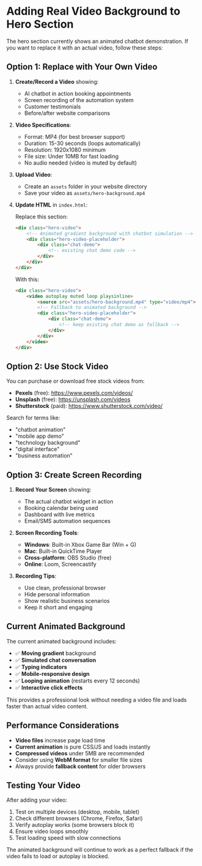 # Adding Real Video Background to Hero Section

The hero section currently shows an animated chatbot demonstration. If you want to replace it with an actual video, follow these steps:

## Option 1: Replace with Your Own Video

1. **Create/Record a Video** showing:
   - AI chatbot in action booking appointments
   - Screen recording of the automation system
   - Customer testimonials
   - Before/after website comparisons

2. **Video Specifications**:
   - Format: MP4 (for best browser support)
   - Duration: 15-30 seconds (loops automatically)
   - Resolution: 1920x1080 minimum
   - File size: Under 10MB for fast loading
   - No audio needed (video is muted by default)

3. **Upload Video**:
   - Create an `assets` folder in your website directory
   - Save your video as `assets/hero-background.mp4`

4. **Update HTML** in `index.html`:
   
   Replace this section:
   ```html
   <div class="hero-video">
       <!-- Animated gradient background with chatbot simulation -->
       <div class="hero-video-placeholder">
           <div class="chat-demo">
               <!-- existing chat demo code -->
           </div>
       </div>
   </div>
   ```
   
   With this:
   ```html
   <div class="hero-video">
       <video autoplay muted loop playsinline>
           <source src="assets/hero-background.mp4" type="video/mp4">
           <!-- Fallback to animated background -->
           <div class="hero-video-placeholder">
               <div class="chat-demo">
                   <!-- keep existing chat demo as fallback -->
               </div>
           </div>
       </video>
   </div>
   ```

## Option 2: Use Stock Video

You can purchase or download free stock videos from:
- **Pexels** (free): https://www.pexels.com/videos/
- **Unsplash** (free): https://unsplash.com/videos
- **Shutterstock** (paid): https://www.shutterstock.com/video/

Search for terms like:
- "chatbot animation"
- "mobile app demo"
- "technology background"
- "digital interface"
- "business automation"

## Option 3: Create Screen Recording

1. **Record Your Screen** showing:
   - The actual chatbot widget in action
   - Booking calendar being used
   - Dashboard with live metrics
   - Email/SMS automation sequences

2. **Screen Recording Tools**:
   - **Windows**: Built-in Xbox Game Bar (Win + G)
   - **Mac**: Built-in QuickTime Player
   - **Cross-platform**: OBS Studio (free)
   - **Online**: Loom, Screencastify

3. **Recording Tips**:
   - Use clean, professional browser
   - Hide personal information
   - Show realistic business scenarios
   - Keep it short and engaging

## Current Animated Background

The current animated background includes:
- ✅ **Moving gradient** background
- ✅ **Simulated chat conversation** 
- ✅ **Typing indicators**
- ✅ **Mobile-responsive design**
- ✅ **Looping animation** (restarts every 12 seconds)
- ✅ **Interactive click effects**

This provides a professional look without needing a video file and loads faster than actual video content.

## Performance Considerations

- **Video files** increase page load time
- **Current animation** is pure CSS/JS and loads instantly
- **Compressed videos** under 5MB are recommended
- Consider using **WebM format** for smaller file sizes
- Always provide **fallback content** for older browsers

## Testing Your Video

After adding your video:
1. Test on multiple devices (desktop, mobile, tablet)
2. Check different browsers (Chrome, Firefox, Safari)
3. Verify autoplay works (some browsers block it)
4. Ensure video loops smoothly
5. Test loading speed with slow connections

The animated background will continue to work as a perfect fallback if the video fails to load or autoplay is blocked.